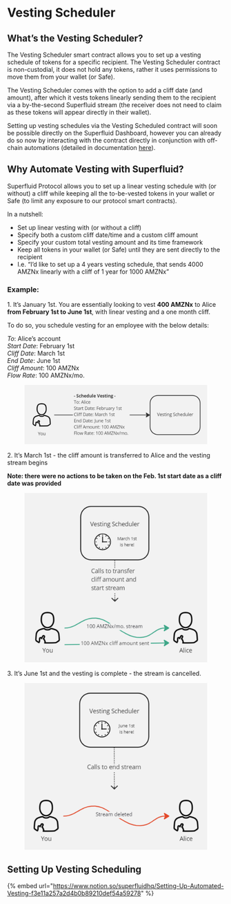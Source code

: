 # Vesting Scheduler

## What’s the Vesting Scheduler?

The Vesting Scheduler smart contract allows you to set up a vesting schedule of tokens for a specific recipient. The Vesting Scheduler contract is non-custodial, it does not hold any tokens, rather it uses permissions to move them from your wallet (or Safe).

The Vesting Scheduler comes with the option to add a cliff date (and amount), after which it vests tokens linearly sending them to the recipient via a by-the-second Superfluid stream (the receiver does not need to claim as these tokens will appear directly in their wallet).

Setting up vesting schedules via the Vesting Scheduled contract will soon be possible directly on the Superfluid Dashboard, however you can already do so now by interacting with the contract directly in conjunction with off-chain automations (detailed in documentation [here](https://www.notion.so/superfluidhq/Setting-Up-Automated-Vesting-f3e11a257a2d4b0b89210def54a59278)).

## Why Automate Vesting with Superfluid?

Superfluid Protocol allows you to set up a linear vesting schedule with (or without) a cliff while keeping all the to-be-vested tokens in your wallet or Safe (to limit any exposure to our protocol smart contracts).

In a nutshell:

* Set up linear vesting with (or without a cliff)
* Specify both a custom cliff date/time and a custom cliff amount
* Specify your custom total vesting amount and its time framework
* Keep all tokens in your wallet (or Safe) until they are sent directly to the recipient
* I.e. “I’d like to set up a 4 years vesting schedule, that sends 4000 AMZNx linearly with a cliff of 1 year for 1000 AMZNx”

### Example:

1\.   It’s January 1st. You are essentially looking to vest **400 AMZNx** to Alice **from February 1st to June 1st**, with linear vesting and a one month cliff.

To do so, you schedule vesting for an employee with the below details:

_To_: Alice’s account\
_Start Date_: February 1st\
_Cliff Date_: March 1st\
_End Date_: June 1st\
_Cliff Amount_: 100 AMZNx\
_Flow Rate_: 100 AMZNx/mo.

<figure><img src="../../../.gitbook/assets/image (4) (1).png" alt=""><figcaption></figcaption></figure>

2\.   It’s March 1st - the cliff amount is transferred to Alice and the vesting stream begins

**Note: there were no actions to be taken on the Feb. 1st start date as a cliff date was provided**

<figure><img src="../../../.gitbook/assets/image (1).png" alt=""><figcaption></figcaption></figure>

3\.   It’s June 1st and the vesting is complete - the stream is cancelled.

<figure><img src="../../../.gitbook/assets/image (12) (2).png" alt=""><figcaption></figcaption></figure>

## Setting Up Vesting Scheduling

{% embed url="https://www.notion.so/superfluidhq/Setting-Up-Automated-Vesting-f3e11a257a2d4b0b89210def54a59278" %}
